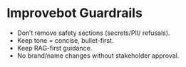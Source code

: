 # Improvebot Guardrails
- Don’t remove safety sections (secrets/PII/ refusals).
- Keep tone = concise, bullet-first.
- Keep RAG-first guidance.
- No brand/name changes without stakeholder approval.
